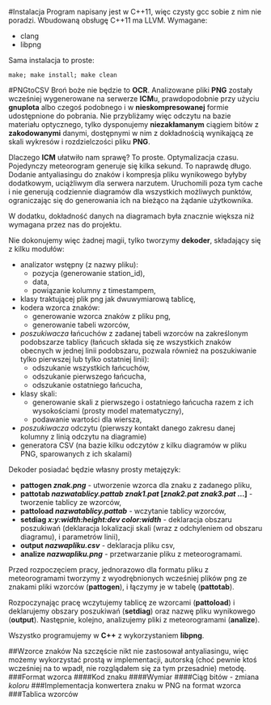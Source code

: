 #Instalacja
Program napisany jest w C++11, więc czysty gcc sobie z nim nie poradzi. Wbudowaną obsługę C++11 ma LLVM.
Wymagane:

* clang
* libpng

Sama instalacja to proste:

	make; make install; make clean


#PNGtoCSV
Broń boże nie będzie to **OCR**. Analizowane pliki **PNG** zostały wcześniej wygenerowane na serwerze **ICM**u, prawdopodobnie przy użyciu **gnuplota** albo czegoś podobnego i w **nieskompresowanej** formie udostępnione do pobrania. Nie przybliżamy więc odczytu na bazie materiału optycznego, tylko dysponujemy **niezakłamanym** ciągiem bitów z **zakodowanymi** danymi, dostępnymi w nim z dokładnością wynikającą ze skali wykresów i rozdzielczości pliku **PNG**.

Dlaczego **ICM** ułatwiło nam sprawę? To proste. Optymalizacja czasu. Pojedynczy meteorogram generuje się kilka sekund. To naprawdę długo. Dodanie antyaliasingu do znaków i kompresja pliku wynikowego byłyby dodatkowym, uciążliwym dla serwera narzutem. Uruchomili poza tym cache i nie generują codziennie diagramów dla wszystkich możliwych punktów, ograniczając się do generowania ich na bieżąco na żądanie użytkownika.

W dodatku, dokładność danych na diagramach była znacznie większa niż wymagana przez nas do projektu.

Nie dokonujemy więc żadnej magii, tylko tworzymy **dekoder**, składający się z kilku modułów:

* analizator wstępny (z nazwy pliku):
	* pozycja (generowanie station_id),
	* data,
	* powiązanie kolumny z timestampem,
* klasy traktującej plik png jak dwuwymiarową tablicę,
* kodera wzorca znaków:
	* generowanie wzorca znaków z pliku png,
	* generowanie tabeli wzorców, 
* *poszukiwacza* łańcuchów z zadanej tabeli wzorców na zakreślonym podobszarze tablicy (łańcuch składa się ze wszystkich znaków obecnych w jednej linii podobszaru, pozwala również na poszukiwanie tylko pierwszej lub tylko ostatniej linii):
	* odszukanie wszystkich łańcuchów,
	* odszukanie pierwszego łańcucha,
	* odszukanie ostatniego łańcucha,
* klasy skali:
	* generowanie skali z pierwszego i ostatniego łańcucha razem z ich wysokościami (prosty model matematyczny),
	* podawanie wartości dla wiersza,
* *poszukiwacza* odczytu (pierwszy kontakt danego zakresu danej kolumny z linią odczytu na diagramie)
* generatora CSV (na bazie kilku odczytów z kilku diagramów w pliku PNG, sparowanych z ich skalami)

Dekoder posiadać będzie własny prosty metajęzyk:
	
* **pattogen *znak.png*** - utworzenie wzorca dla znaku z zadanego pliku,
* **pattotab *nazwatablicy.pattab* *znak1.pat* [*znak2.pat* *znak3.pat* …]** - tworzenie tablicy ze wzorców,
* **pattoload *nazwatablicy.pattab*** - wczytanie tablicy wzorców,
* **setdiag *x:y:width:height:dev* *color:width*** - deklaracja obszaru poszukiwań (deklaracja lokalizacji skali (wraz z odchyleniem od obszaru diagramu), i parametrów linii),
* **output *nazwapliku.csv*** - deklaracja pliku csv,
* **analize *nazwapliku.png*** - przetwarzanie pliku z meteorogramami.

Przed rozpoczęciem pracy, jednorazowo dla formatu pliku z meteorogramami tworzymy z wyodrębnionych wcześniej plików png ze znakami pliki wzorców (**pattogen**), i łączymy je w tabelę (**pattotab**).

Rozpoczynając pracę wczytujemy tablicę ze wzorcami (**pattoload**) i deklarujemy obszary poszukiwań (**setdiag**) oraz nazwę pliku wynikowego (**output**). Następnie, kolejno, analizujemy pliki z meteorogramami (**analize**).

Wszystko programujemy w **C++** z wykorzystaniem **libpng**.

##Wzorce znaków
Na szczęście nikt nie zastosował antyaliasingu, więc możemy wykorzystać prostą w implementacji, autorską (choć pewnie ktoś wcześniej na to wpadł, nie rozglądałem się za tym przesadnie) metodę.
###Format wzorca
####Kod znaku
####Wymiar
####Ciąg bitów - zmiana *koloru*
###Implementacja konwertera znaku w PNG na format wzorca
###Tablica wzorców